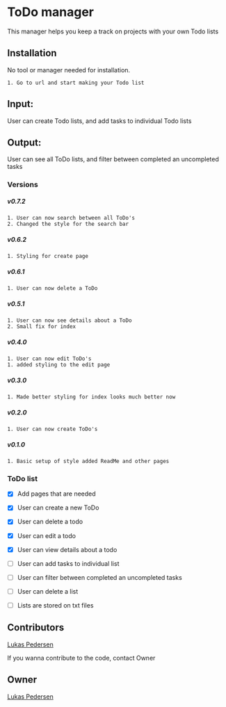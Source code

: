 ﻿# ToDo manager
This manager helps you keep a track on projects with your own Todo lists


## Installation

No tool or manager needed for installation.

```
1. Go to url and start making your Todo list
```
## Input:
User can create Todo lists, and add tasks to individual Todo lists
## Output:
User can see all ToDo lists, and filter between completed an uncompleted tasks

### Versions
##### v0.7.2
```
1. User can now search between all ToDo's
2. Changed the style for the search bar
```
##### v0.6.2
```
1. Styling for create page
```
##### v0.6.1
```
1. User can now delete a ToDo
```
##### v0.5.1
```
1. User can now see details about a ToDo
2. Small fix for index
```
##### v0.4.0
```
1. User can now edit ToDo's
1. added styling to the edit page
```
##### v0.3.0
```
1. Made better styling for index looks much better now
```
##### v0.2.0
```
1. User can now create ToDo's
```
##### v0.1.0
```
1. Basic setup of style added ReadMe and other pages
```
### ToDo list
- [x] Add pages that are needed
- [x] User can create a new ToDo
- [x] User can delete a todo
- [x] User can edit a todo
- [x] User can view details about a todo
- [ ] User can add tasks to individual list
- [ ] User can filter between completed an uncompleted tasks
- [ ] User can delete a list
- [ ] Lists are stored on txt files


## Contributors
[Lukas Pedersen](https://https://github.com/LukasPedersen)


If you wanna contribute to the code, contact Owner
## Owner
[Lukas Pedersen](https://https://github.com/LukasPedersen)